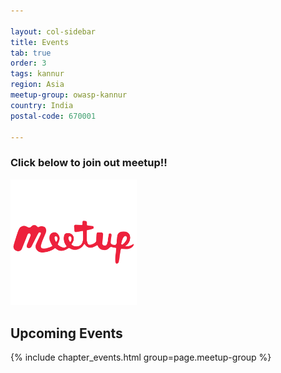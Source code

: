 ```yaml
---

layout: col-sidebar
title: Events
tab: true
order: 3
tags: kannur
region: Asia
meetup-group: owasp-kannur
country: India
postal-code: 670001

---
```

### Click below to join out meetup!!

[<img src="assets/images/meetup.png" style="width: 40%;" alt="OWASP Kannur on Meetup.com" />](https://www.meetup.com/owasp-kannur/)
<br style="clear: left;"/>

## Upcoming Events

{% include chapter_events.html group=page.meetup-group %}

<!-- ## Events Archives -->
